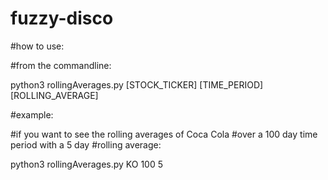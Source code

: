 # fuzzy-disco


#how to use:

#from the commandline:

python3 rollingAverages.py [STOCK_TICKER] [TIME_PERIOD] [ROLLING_AVERAGE]

#example:

#if you want to see the rolling averages of Coca Cola 
#over a 100 day time period with a 5 day 
#rolling average:

python3 rollingAverages.py KO 100 5
